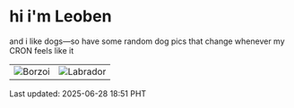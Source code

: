 # hi i'm Leoben

and i like dogs—so have some random dog pics that change whenever my CRON feels like it

|  |  |
|--------|----------|
| ![Borzoi](https://random-dog-vercel.vercel.app/api/random-borzoi?v=1751107901) | ![Labrador](https://random-dog-vercel.vercel.app/api/random-labrador?v=1751107901) |

Last updated: 2025-06-28 18:51 PHT
